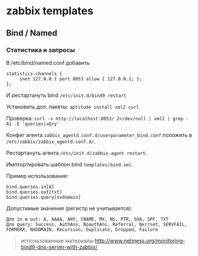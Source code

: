 # zabbix templates

## Bind / Named

### Статистика   и запросы
В /etc/bind/named.conf добавить

    statistics-channels {
         inet 127.0.0.1 port 8053 allow { 127.0.0.1; };
    };

И рестартануть bind `/etc/init.d/bind9 restart`

Установить доп. пакеты: `aptitude install xml2 curl`

Проверка: `curl -s http://localhost:8053/ 2>/dev/null | xml2 | grep -A1 -E 'queries|=Qry'`

Конфиг агента `zabbix_agentd.conf.d/userparameter_bind.conf` положить в `/etc/zabbix/zabbix_agentd.conf.d/`.

Рестартануть агента `/etc/init.d/zabbix-agent restart`.

Имптортировать шаблон bind `templates/bind.xml`.

Пример использования:

    bind.queries.in[A]
    bind.queries.out[txt]
    bind.queries.query[nxdomain]

Допустимые значения (регистр не учитывается):

    Для in и out: A, AAAA, ANY, CNAME, MX, NS, PTR, SOA, SPF, TXT
    Для query: Success, AuthAns, NoauthAns, Referral, Nxrrset, SERVFAIL, FORMERR, NXDOMAIN, Recursion, Duplicate, Dropped, Failure



> использованные материалы
> http://www.netmess.org/monitoring-bind9-dns-server-with-zabbix/


